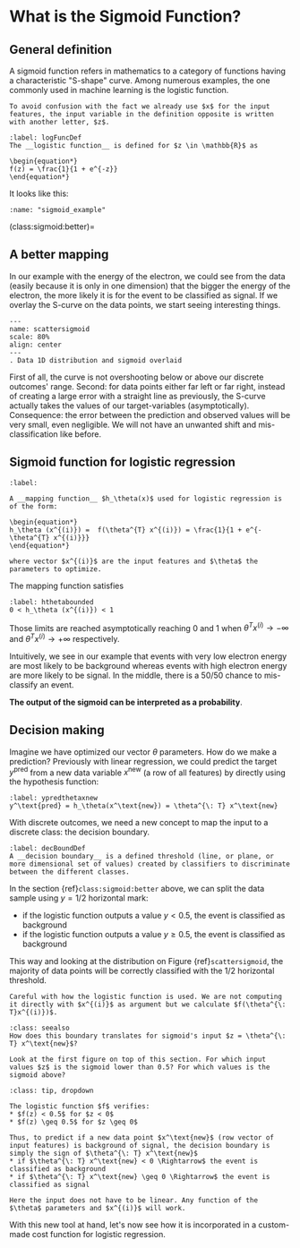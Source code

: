 # What is the Sigmoid Function?

## General definition

A sigmoid function refers in mathematics to a category of functions having a characteristic "S-shape" curve. Among numerous examples, the one commonly used in machine learning is the logistic function.

````{margin}
To avoid confusion with the fact we already use $x$ for the input features, the input variable in the definition opposite is written with another letter, $z$.
````

````{prf:definition}
:label: logFuncDef
The __logistic function__ is defined for $z \in \mathbb{R}$ as 

\begin{equation*}
f(z) = \frac{1}{1 + e^{-z}}
\end{equation*}
````

It looks like this:

```{glue:figure} sigmoid_example
:name: "sigmoid_example"
```

(class:sigmoid:better)=
## A better mapping

In our example with the energy of the electron, we could see from the data (easily because it is only in one dimension) that the bigger the energy of the electron, the more likely it is for the event to be classified as signal. If we overlay the S-curve on the data points, we start seeing interesting things.

```{figure} ../images/lec03_2_scatter1D_sigmoid.png
---
name: scattersigmoid
scale: 80%
align: center
---
. Data 1D distribution and sigmoid overlaid
```  
First of all, the curve is not overshooting below or above our discrete outcomes' range. Second: for data points either far left or far right, instead of creating a large error with a straight line as previously, the S-curve actually takes the values of our target-variables (asymptotically). Consequence: the error between the prediction and observed values will be very small, even negligible. We will not have an unwanted shift and mis-classification like before. 


## Sigmoid function for logistic regression

````{prf:definition}
:label:

A __mapping function__ $h_\theta(x)$ used for logistic regression is of the form:

\begin{equation*}
h_\theta (x^{(i)}) =  f(\theta^{T} x^{(i)}) = \frac{1}{1 + e^{- \theta^{T} x^{(i)}}}
\end{equation*}

where vector $x^{(i)}$ are the input features and $\theta$ the parameters to optimize.  
````

The mapping function satisfies
```{math}
:label: hthetabounded
0 < h_\theta (x^{(i)}) < 1
```
Those limits are reached asymptotically reaching 0 and 1 when $\theta^{T} x^{(i)} \rightarrow -\infty$ and $\theta^{T} x^{(i)} \rightarrow +\infty$ respectively.

Intuitively, we see in our example that events with very low electron energy are most likely to be background whereas events with high electron energy are more likely to be signal. In the middle, there is a 50/50 chance to mis-classify an event.

__The output of the sigmoid can be interpreted as a probability__. 


## Decision making

Imagine we have optimized our vector $\theta$ parameters. How do we make a prediction?
Previously with linear regression, we could predict the target $y^\text{pred}$ from a new data variable $x^\text{new}$ (a row of all features) by directly using the hypothesis function:
```{math}
:label: ypredthetaxnew
y^\text{pred} = h_\theta(x^\text{new}) = \theta^{\: T} x^\text{new}
```

With discrete outcomes, we need a new concept to map the input to a discrete class: the decision boundary. 
````{prf:definition}
:label: decBoundDef
A __decision boundary__ is a defined threshold (line, or plane, or more dimensional set of values) created by classifiers to discriminate between the different classes.
````

In the section {ref}`class:sigmoid:better` above, we can split the data sample using $y = 1/2$ horizontal mark:  
* if the logistic function outputs a value $y < 0.5$, the event is classified as background 
* if the logistic function outputs a value $y \geq 0.5$, the event is classified as background

This way and looking at the distribution on Figure {ref}`scattersigmoid`, the majority of data points will be correctly classified with the $1/2$ horizontal threshold.

```{warning}
Careful with how the logistic function is used. We are not computing it directly with $x^{(i)}$ as argument but we calculate $f(\theta^{\: T}x^{(i)})$.
```

```{admonition} Question
:class: seealso
How does this boundary translates for sigmoid's input $z = \theta^{\: T} x^\text{new}$?  

Look at the first figure on top of this section. For which input values $z$ is the sigmoid lower than 0.5? For which values is the sigmoid above?  
```

````{admonition} Answer
:class: tip, dropdown 

The logistic function $f$ verifies:
* $f(z) < 0.5$ for $z < 0$
* $f(z) \geq 0.5$ for $z \geq 0$

Thus, to predict if a new data point $x^\text{new}$ (row vector of input features) is background of signal, the decision boundary is simply the sign of $\theta^{\: T} x^\text{new}$
* if $\theta^{\: T} x^\text{new} < 0 \Rightarrow$ the event is classified as background
* if $\theta^{\: T} x^\text{new} \geq 0 \Rightarrow$ the event is classified as signal

````

```{note}
Here the input does not have to be linear. Any function of the $\theta$ parameters and $x^{(i)}$ will work.
```



With this new tool at hand, let's now see how it is incorporated in a custom-made cost function for logistic regression.









